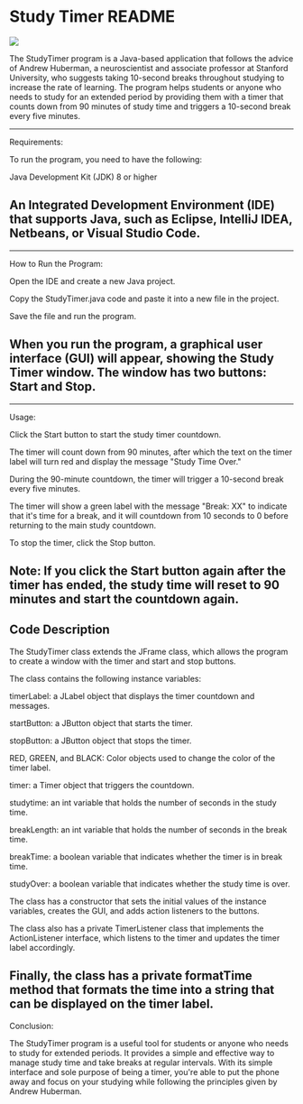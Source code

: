 # Study Timer README

![](https://github.com/ThisIsNotJustin/ThisIsNotJustin.github.io/blob/gh-pages/assets/StudyTimer.png)

The StudyTimer program is a Java-based application that follows the advice of Andrew Huberman, a neuroscientist and associate professor at Stanford University, 
who suggests taking 10-second breaks throughout studying to increase the rate of learning. 
The program helps students or anyone who needs to study for an extended period by providing them with a timer that counts down from 90 minutes of study time and triggers a 10-second break every five minutes.


------------------------------
Requirements:

To run the program, you need to have the following:

Java Development Kit (JDK) 8 or higher

An Integrated Development Environment (IDE) that supports Java, such as Eclipse, IntelliJ IDEA, Netbeans, or Visual Studio Code.
------------------------------


------------------------------
How to Run the Program:

Open the IDE and create a new Java project.

Copy the StudyTimer.java code and paste it into a new file in the project.

Save the file and run the program.

When you run the program, a graphical user interface (GUI) will appear, showing the Study Timer window. The window has two buttons: Start and Stop.
------------------------------


------------------------------
Usage:

Click the Start button to start the study timer countdown.

The timer will count down from 90 minutes, after which the text on the timer label will turn red and display the message "Study Time Over."

During the 90-minute countdown, the timer will trigger a 10-second break every five minutes.

The timer will show a green label with the message "Break: XX" to indicate that it's time for a break, and it will countdown from 10 seconds to 0 before returning to the main study countdown.

To stop the timer, click the Stop button.

Note: If you click the Start button again after the timer has ended, the study time will reset to 90 minutes and start the countdown again.
------------------------------



Code Description
------------------------------

The StudyTimer class extends the JFrame class, which allows the program to create a window with the timer and start and stop buttons. 

The class contains the following instance variables:

timerLabel: a JLabel object that displays the timer countdown and messages.

startButton: a JButton object that starts the timer.

stopButton: a JButton object that stops the timer.

RED, GREEN, and BLACK: Color objects used to change the color of the timer label.

timer: a Timer object that triggers the countdown.

studytime: an int variable that holds the number of seconds in the study time.

breakLength: an int variable that holds the number of seconds in the break time.

breakTime: a boolean variable that indicates whether the timer is in break time.

studyOver: a boolean variable that indicates whether the study time is over.

The class has a constructor that sets the initial values of the instance variables, creates the GUI, and adds action listeners to the buttons. 

The class also has a private TimerListener class that implements the ActionListener interface, which listens to the timer and updates the timer label accordingly.

Finally, the class has a private formatTime method that formats the time into a string that can be displayed on the timer label.
------------------------------


Conclusion:

The StudyTimer program is a useful tool for students or anyone who needs to study for extended periods. 
It provides a simple and effective way to manage study time and take breaks at regular intervals. 
With its simple interface and sole purpose of being a timer, you're able to put the phone away and focus on your studying while following 
the principles given by Andrew Huberman.
